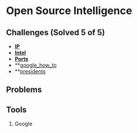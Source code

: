 # Open Source Intelligence

## Challenges (Solved 5 of 5)
- **[IP](Challenges/1-IP/README.md)**
- **[Intel](Challenges/2-Intel/README.md)**
- **[Ports](Challenges/3-Ports/README.md)**
- **[google_how_to](Challenges/4-google_how_to/README.md)
- **[presidents](Challenges/5-presidents/README.md)

## Problems

## Tools
1. Google
